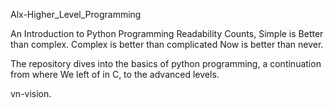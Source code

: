 Alx-Higher_Level_Programming

An Introduction to Python Programming
Readability Counts, Simple is Better than complex. 
Complex is better than complicated
Now is better than never.

The repository dives into the basics of python programming,
a continuation from where We left of in C, to the advanced levels.

vn-vision.
